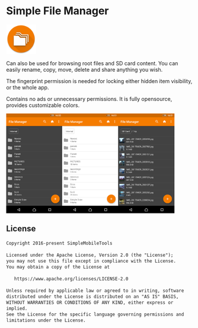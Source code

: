 # Simple File Manager

<img alt="Logo" src="app/src/main/res/mipmap-xxxhdpi/ic_launcher.png" width="80" />

Can also be used for browsing root files and SD card content. You can easily rename, copy, move, delete and share anything you wish.

The fingerprint permission is needed for locking either hidden item visibility, or the whole app.

Contains no ads or unnecessary permissions. It is fully opensource, provides customizable colors.



<div style="display:flex;">
<img alt="App image" src="fastlane/metadata/android/en-US/images/phoneScreenshots/app.png" width="30%">
<img alt="App image" src="fastlane/metadata/android/en-US/images/phoneScreenshots/app_2.png" width="30%">
<img alt="App image" src="fastlane/metadata/android/en-US/images/phoneScreenshots/app_3.png" width="30%">
</div>

License
-------
    Copyright 2016-present SimpleMobileTools
    
    Licensed under the Apache License, Version 2.0 (the "License");
    you may not use this file except in compliance with the License.
    You may obtain a copy of the License at
    
       https://www.apache.org/licenses/LICENSE-2.0
    
    Unless required by applicable law or agreed to in writing, software
    distributed under the License is distributed on an "AS IS" BASIS,
    WITHOUT WARRANTIES OR CONDITIONS OF ANY KIND, either express or implied.
    See the License for the specific language governing permissions and
    limitations under the License.
